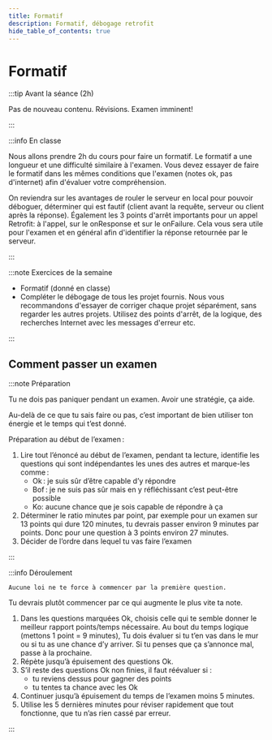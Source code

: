 ```yaml
---
title: Formatif
description: Formatif, débogage retrofit
hide_table_of_contents: true
---
```


# Formatif

<Row>

<Column>

:::tip Avant la séance (2h)

Pas de nouveau contenu. Révisions. Examen imminent!

:::

</Column>

<Column>

:::info En classe

Nous allons prendre 2h du cours pour faire un formatif. Le formatif a une longueur et une difficulté similaire à l'examen. Vous devez essayer de faire le formatif dans les mêmes conditions que l'examen (notes ok, pas d'internet) afin d'évaluer votre compréhension.

On reviendra sur les avantages de rouler le serveur en local pour pouvoir déboguer, déterminer qui est fautif (client avant la requête, serveur ou client après la réponse). Également les 3 points d'arrêt importants pour un appel Retrofit: à l'appel, sur le onResponse et sur le onFailure. Cela vous sera utile pour l'examen et en général afin d'identifier la réponse retournée par le serveur.

:::

</Column>

</Row>

:::note Exercices de la semaine

- Formatif (donné en classe)
- Compléter le débogage de tous les projet fournis. Nous vous recommandons d'essayer de corriger chaque projet séparément, sans regarder les autres projets. Utilisez des points d'arrêt, de la logique, des recherches Internet avec les messages d'erreur etc.

:::

## Comment passer un examen

<Row>

<Column>

:::note Préparation

Tu ne dois pas paniquer pendant un examen. Avoir une stratégie, ça aide.

Au-delà de ce que tu sais faire ou pas, c’est important de bien utiliser ton énergie et le temps qui t’est donné.

Préparation au début de l’examen :

1. Lire tout l’énoncé au début de l’examen, pendant ta lecture, identifie les questions qui sont indépendantes les unes des autres et marque-les comme :
   - <Highlight color="tip">Ok</Highlight> : je suis sûr d’être capable d’y répondre
   - <Highlight color="caution">Bof</Highlight> : je ne suis pas sûr mais en y réfléchissant c’est peut-être possible
   - <Highlight color="danger">Ko</Highlight>: aucune chance que je sois capable de répondre à ça
2. Déterminer le ratio minutes par point, par exemple pour un examen sur 13 points qui dure 120 minutes, tu devrais passer environ 9 minutes par points. Donc pour une question à 3 points environ 27 minutes.
3. Décider de l’ordre dans lequel tu vas faire l’examen

:::

</Column>

<Column>

:::info Déroulement

```
Aucune loi ne te force à commencer par la première question. 
```

Tu devrais plutôt commencer par ce qui augmente le plus vite ta note.

1. Dans les questions marquées <Highlight color="tip">Ok</Highlight>, choisis celle qui te semble donner le meilleur rapport points/temps nécessaire. Au bout du temps logique (mettons 1 point = 9 minutes), Tu dois évaluer si tu t’en vas dans le mur ou si tu as une chance d’y arriver. Si tu penses que ça s’annonce mal, passe à la prochaine.
2. Répète jusqu’à épuisement des questions <Highlight color="tip">Ok</Highlight>.
3. S’il reste des questions <Highlight color="tip">Ok</Highlight> non finies, il faut réévaluer si :
   - tu reviens dessus pour gagner des points
   - tu tentes ta chance avec les <Highlight color="caution">Ok</Highlight>
4. Continuer jusqu’à épuisement du temps de l’examen moins <Highlight color="info">5 minutes</Highlight>.
5. Utilise les 5 dernières minutes pour réviser rapidement que tout fonctionne, que tu n’as rien cassé par erreur.

:::

</Column>

</Row>